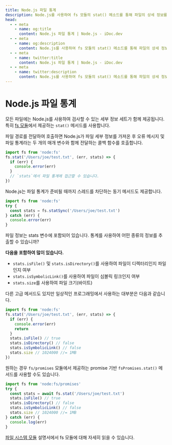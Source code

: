 ```yaml
---
title: Node.js 파일 통계
description: Node.js를 사용하여 fs 모듈의 stat() 메소드를 통해 파일의 상세 정보를 확인하는 방법을 알아보십시오. 파일 유형, 크기 등이 포함됩니다.
head:
  - - meta
    - name: og:title
      content: Node.js 파일 통계 | Node.js - iDoc.dev
  - - meta
    - name: og:description
      content: Node.js를 사용하여 fs 모듈의 stat() 메소드를 통해 파일의 상세 정보를 확인하는 방법을 알아보십시오. 파일 유형, 크기 등이 포함됩니다.
  - - meta
    - name: twitter:title
      content: Node.js 파일 통계 | Node.js - iDoc.dev
  - - meta
    - name: twitter:description
      content: Node.js를 사용하여 fs 모듈의 stat() 메소드를 통해 파일의 상세 정보를 확인하는 방법을 알아보십시오. 파일 유형, 크기 등이 포함됩니다.
---
```



# Node.js 파일 통계

모든 파일에는 Node.js를 사용하여 검사할 수 있는 세부 정보 세트가 함께 제공됩니다. 특히 [fs 모듈](/ko/nodejs/api/fs)에서 제공하는 `stat()` 메서드를 사용합니다.

파일 경로를 전달하여 호출하면 Node.js가 파일 세부 정보를 가져온 후 오류 메시지 및 파일 통계라는 두 개의 매개 변수와 함께 전달하는 콜백 함수를 호출합니다.

```js
import fs from 'node:fs'
fs.stat('/Users/joe/test.txt', (err, stats) => {
  if (err) {
    console.error(err)
  }
  // `stats`에서 파일 통계에 접근할 수 있습니다.
})
```

Node.js는 파일 통계가 준비될 때까지 스레드를 차단하는 동기 메서드도 제공합니다.

```js
import fs from 'node:fs'
try {
  const stats = fs.statSync('/Users/joe/test.txt')
} catch (err) {
  console.error(err)
}
```

파일 정보는 stats 변수에 포함되어 있습니다. 통계를 사용하여 어떤 종류의 정보를 추출할 수 있습니까?

**다음을 포함하여 많이 있습니다.**

- `stats.isFile()` 및 `stats.isDirectory()`를 사용하여 파일이 디렉터리인지 파일인지 여부
- `stats.isSymbolicLink()`를 사용하여 파일이 심볼릭 링크인지 여부
- `stats.size`를 사용하여 파일 크기(바이트)

다른 고급 메서드도 있지만 일상적인 프로그래밍에서 사용하는 대부분은 다음과 같습니다.

```js
import fs from 'node:fs'
fs.stat('/Users/joe/test.txt', (err, stats) => {
  if (err) {
    console.error(err)
    return
  }
  stats.isFile() // true
  stats.isDirectory() // false
  stats.isSymbolicLink() // false
  stats.size // 1024000 //= 1MB
})
```

원하는 경우 `fs/promises` 모듈에서 제공하는 promise 기반 `fsPromises.stat()` 메서드를 사용할 수도 있습니다.

```js
import fs from 'node:fs/promises'
try {
  const stats = await fs.stat('/Users/joe/test.txt')
  stats.isFile() // true
  stats.isDirectory() // false
  stats.isSymbolicLink() // false
  stats.size // 1024000 //= 1MB
} catch (err) {
  console.log(err)
}
```

[파일 시스템 모듈](/ko/nodejs/api/fs) 설명서에서 fs 모듈에 대해 자세히 읽을 수 있습니다.

